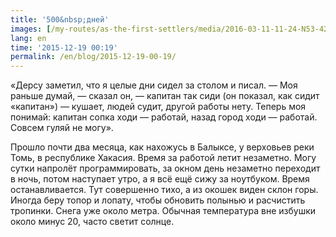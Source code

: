 ```yaml
---
title: '500&nbsp;дней'
images: [/my-routes/as-the-first-settlers/media/2016-03-11-11-24-N53-427270E89-158170-taegka-gmail-com, /my-routes/as-the-first-settlers/media/2015-11-16-07-44-N53-427928E89-158785-3946]
lang: en
time: '2015-12-19 00:19'
permalink: /en/blog/2015-12-19-00-19/
---
```


«Дерсу заметил, что я целые дни сидел за столом и писал. —&nbsp;Моя раньше думай,&nbsp;— сказал он,&nbsp;— капитан так сиди (он показал, как сидит «капитан»)&nbsp;— кушает, людей судит, другой работы нету. Теперь моя понимай: капитан сопка ходи&nbsp;— работай, назад город ходи&nbsp;— работай. Совсем гуляй не могу».

Прошло почти два месяца, как нахожусь в Балыксе, у верховьев реки Томь, в республике Хакасия. Время за работой летит незаметно. Могу сутки напролёт программировать, за окном день незаметно переходит в ночь, потом наступает утро, а я всё ещё сижу за ноутбуком. Время останавливается. Тут совершенно тихо, а из окошек виден склон горы. Иногда беру топор и лопату, чтобы обновить полынью и расчистить тропинки. Снега уже около метра. Обычная температура вне избушки около минус&nbsp;20, часто светит солнце.